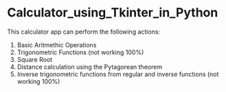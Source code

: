 # Calculator_using_Tkinter_in_Python
This calculator app can perform the following actions:
1. Basic Aritmethic Operations
2. Trigonometric Functions (not working 100%)
3. Square Root
4. Distance calculation using the Pytagorean theorem
5. Inverse trigonometric functions from regular and inverse functions (not working 100%)
